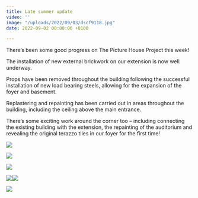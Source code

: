 ```yaml
---
title: Late summer update
video: ''
image: "/uploads/2022/09/03/dscf9118.jpg"
date: 2022-09-02 00:00:00 +0100

---
```

There’s been some good progress on The Picture House Project this week!

The installation of new external brickwork on our extension is now well underway.

Props have been removed throughout the building following the successful installation of new load bearing steels, allowing for the expansion of the foyer and basement.

Replastering and repainting has been carried out in areas throughout the building, including the ceiling above the main entrance.

There’s some exciting work around the corner too – including connecting the existing building with the extension, the repainting of the auditorium and revealing the original terazzo tiles in our foyer for the first time!

![](/uploads/2022/09/03/dscf9005.jpg)

![](/uploads/2022/09/03/dscf9086.jpg)

![](/uploads/2022/09/03/dscf8996.jpg)

![](/uploads/2022/09/03/dscf9045.jpg)![](/uploads/2022/09/03/dscf9056.jpg)

![](/uploads/2022/09/03/dscf9060.jpg)